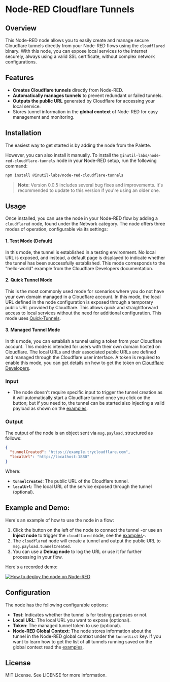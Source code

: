 # Node-RED Cloudflare Tunnels

## Overview

This Node-RED node allows you to easily create and manage secure Cloudflare tunnels directly from your Node-RED flows using the `cloudflared` binary. With this node, you can expose local services to the internet securely, always using a valid SSL certificate, without complex network configurations.

## Features

- **Creates Cloudflare tunnels** directly from Node-RED.
- **Automatically manages tunnels** to prevent redundant or failed tunnels.
- **Outputs the public URL** generated by Cloudflare for accessing your local service.
- Stores tunnel information in the **global context** of Node-RED for easy management and monitoring.

## Installation

The easiest way to get started is by adding the node from the Palette.

However, you can also install it manually. To install the `@inutil-labs/node-red-cloudflare-tunnels` node in your Node-RED setup, run the following command:

```bash
npm install @inutil-labs/node-red-cloudflare-tunnels
```

> **Note**: Version 0.0.5 includes several bug fixes and improvements. It's recommended to update to this version if you're using an older one.

## Usage

Once installed, you can use the node in your Node-RED flow by adding a `cloudflared` node, found under the Network category. The node offers three modes of operation, configurable via its settings:

#### 1. Test Mode (Default)

In this mode, the tunnel is established in a testing environment. No local URL is exposed, and instead, a default page is displayed to indicate whether the tunnel has been successfully established. This mode corresponds to the "hello-world" example from the Cloudflare Developers documentation.

#### 2. Quick Tunnel Mode

This is the most commonly used mode for scenarios where you do not have your own domain managed in a Cloudflare account. In this mode, the local URL defined in the node configuration is exposed through a temporary public URL provided by Cloudflare. This allows quick and straightforward access to local services without the need for additional configuration. This mode uses [Quick-Tunnels](https://developers.cloudflare.com/cloudflare-one/connections/connect-networks/do-more-with-tunnels/trycloudflare/).

#### 3. Managed Tunnel Mode

In this mode, you can establish a tunnel using a token from your Cloudflare account. This mode is intended for users with their own domain hosted on Cloudflare. The local URLs and their associated public URLs are defined and managed through the Cloudflare user interface. A token is required to enable this mode, you can get details on how to get the token on [Cloudflare Developers](https://developers.cloudflare.com/cloudflare-one/connections/connect-networks/configure-tunnels/remote-management/).

### Input

- The node doesn't require specific input to trigger the tunnel creation as it will automatically start a Cloudflare tunnel once you click on the button; but if you need to, the tunnel can be started also injecting a valid payload as shown on the [examples](https://github.com/inUtil-info/node-red-cloudflared/tree/main/examples).

### Output

The output of the node is an object sent via `msg.payload`, structured as follows:

```json
{
  "tunnelCreated": "https://example.trycloudflare.com",
  "localUrl": "http://localhost:1880"
}
```

Where:

- **`tunnelCreated`**: The public URL of the Cloudflare tunnel.
- **`localUrl`**: The local URL of the service exposed through the tunnel (optional).

## Example and Demo:

Here's an example of how to use the node in a flow:

1. Click the button on the left of the node to connect the tunnel -or use an **Inject node** to trigger the `cloudflared` node, see the [examples](https://github.com/inUtil-info/node-red-cloudflared/tree/main/examples)-.
2. The `cloudflared` node will create a tunnel and output the public URL to `msg.payload.tunnelCreated`.
3. You can use a **Debug node** to log the URL or use it for further processing in your flow.

Here's a recorded demo:

[![How to deploy the node on Node-RED](https://img.youtube.com/vi/cmbks73w4Ho/0.jpg)](https://youtu.be/cmbks73w4Ho)

## Configuration

The node has the following configurable options:

- **Test**: Indicates whether the tunnel is for testing purposes or not.
- **Local URL**: The local URL you want to expose (optional).
- **Token**: The managed tunnel token to use (optional).
- **Node-RED Global Context**: The node stores information about the tunnel in the Node-RED global context under the `tunnelList` key. If you want to learn how to get the list of all tunnels running saved on the global context read the [examples](https://github.com/inUtil-info/node-red-cloudflared/tree/main/examples).

## License

MIT License. See LICENSE for more information.
